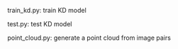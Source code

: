 train_kd.py: train KD model

test.py: test KD model

point_cloud.py: generate a point cloud from image pairs
